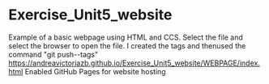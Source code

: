 # Exercise_Unit5_website
Example of a basic webpage using HTML and CCS.
Select the file and select the browser to open the file.
I created the tags and thenused the command "git push--tags"
https://andreavictoriazb.github.io/Exercise_Unit5_website/WEBPAGE/index.html
Enabled GitHub Pages for website hosting
